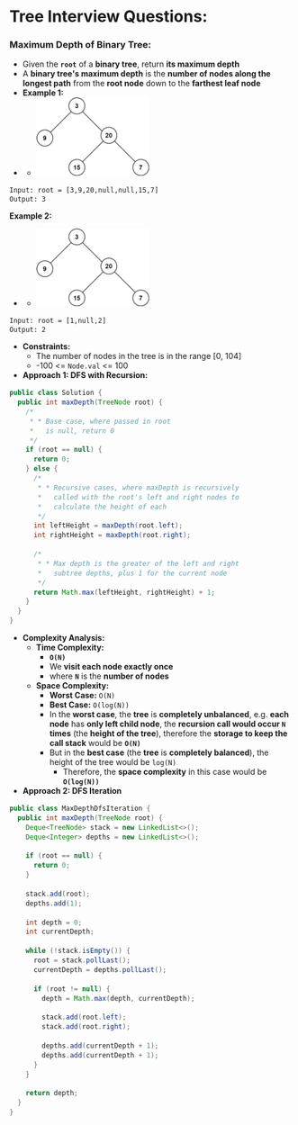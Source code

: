 # Tree Interview Questions:

### Maximum Depth of Binary Tree:
* Given the **`root`** of a **binary tree**, return **its maximum depth**
* A **binary tree's maximum depth** is the **number of nodes along the longest path** from the **root node** down to 
  the **farthest leaf node**
* **Example 1:**
* * <img src="images/Maximum_Depth_Binary_Tree_Example_1.jpg" width="200">
```
Input: root = [3,9,20,null,null,15,7]
Output: 3
```
**Example 2:**
* * <img src="images/Maximum_Depth_Binary_Tree_Example_2.jpg" width="200">
```
Input: root = [1,null,2]
Output: 2
```
* **Constraints:**
  * The number of nodes in the tree is in the range [0, 104]
  * -100 <= `Node.val` <= 100
* **Approach 1: DFS with Recursion:**
```java
public class Solution {
  public int maxDepth(TreeNode root) {
    /*
     * * Base case, where passed in root 
     *   is null, return 0
     */
    if (root == null) {
      return 0;
    } else {
      /*
       * * Recursive cases, where maxDepth is recursively
       *   called with the root's left and right nodes to 
       *   calculate the height of each
       */
      int leftHeight = maxDepth(root.left);
      int rightHeight = maxDepth(root.right);

      /*
       * * Max depth is the greater of the left and right 
       *   subtree depths, plus 1 for the current node
       */
      return Math.max(leftHeight, rightHeight) + 1;
    }
  }
}
```
* **Complexity Analysis:**
  * **Time Complexity:**
    * **`O(N)`**
    * We **visit each node exactly once**
    * where **`N`** is the **number of nodes**
  * **Space Complexity:**
    * **Worst Case:** `O(N)`
    * **Best Case:** `O(log(N))`
    * In the **worst case**, the **tree** is **completely unbalanced**, e.g. **each node** has **only left child node**, 
      the **recursion call would occur `N` times** (the **height of the tree**), therefore the **storage to keep the 
      call stack** would be **`O(N)`**
    * But in the **best case** (the **tree** is **completely balanced**), the height of the tree would be `log(N)`
      * Therefore, the **space complexity** in this case would be **`O(log(N))`**
* **Approach 2: DFS Iteration**
```java
public class MaxDepthDfsIteration {
  public int maxDepth(TreeNode root) {
    Deque<TreeNode> stack = new LinkedList<>();
    Deque<Integer> depths = new LinkedList<>();

    if (root == null) {
      return 0;
    }

    stack.add(root);
    depths.add(1);

    int depth = 0;
    int currentDepth;

    while (!stack.isEmpty()) {
      root = stack.pollLast();
      currentDepth = depths.pollLast();

      if (root != null) {
        depth = Math.max(depth, currentDepth);

        stack.add(root.left);
        stack.add(root.right);

        depths.add(currentDepth + 1);
        depths.add(currentDepth + 1);
      }
    }

    return depth;
  }
}
```